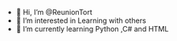 - 👋 Hi, I’m @ReunionTort
- 👀 I’m interested in Learning with others
- 🌱 I’m currently learning Python ,C# and HTML


<!---
ReunionTort/ReunionTort is a ✨ special ✨ repository because its `README.md` (this file) appears on your GitHub profile.
You can click the Preview link to take a look at your changes.
--->
